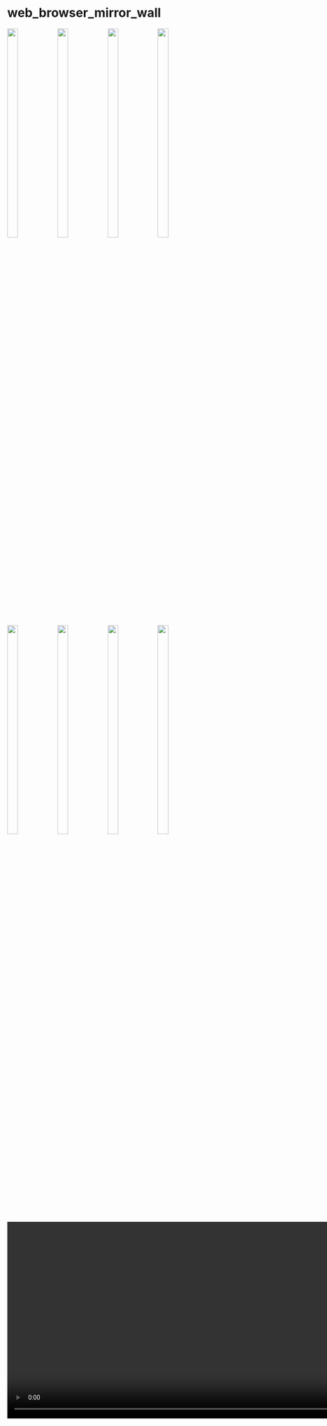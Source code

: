 # web_browser_mirror_wall

<div> 
   <img src = "https://github.com/user-attachments/assets/48d39180-700e-43f1-ad88-4fb1f663bfa2"  height=35% width=22%  />
  <img src = "https://github.com/user-attachments/assets/6b03fa9a-3377-4328-b873-39cc311f3883"  height=35% width=22%  />
  
  <img src = "https://github.com/user-attachments/assets/47406aae-aa6e-4d7c-a8ef-55376c904023"  height=35% width=22%  />
  <img src = "https://github.com/user-attachments/assets/e9e94321-1a8d-4b0d-bf58-d4049ac6e992"  height=35% width=22%  />
   <img src = "https://github.com/user-attachments/assets/7a221203-aad9-42d3-8d3d-6f933ed16a06"  height=35% width=22%  />
   <img src = "https://github.com/user-attachments/assets/14771c44-abca-4893-bc69-639cc8e450a1"  height=35% width=22%  />
   
   <img src = "https://github.com/user-attachments/assets/5805faac-ca0a-4ae7-bc88-aab142d453ac"  height=35% width=22%  />
      <img src = "https://github.com/user-attachments/assets/332a017e-adc7-472d-a95e-e470777e6a22"  height=35% width=22%  />
  


   
   <video height="450" src="" />


</div>


 
